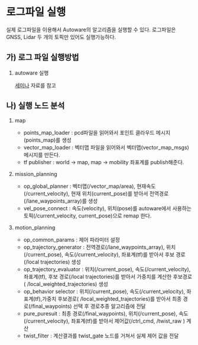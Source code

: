 # 로그파일 실행

실제 로그파일을 이용해서 Autoware의 알고리즘을 실행할 수 있다. 로그파일은 GNSS, Lidar 두 개의 토픽만 있어도 실행가능하다. 



## 가) 로그 파일 실행방법

1. autoware 실행

    [세미나](https://github.com/khkim545/autoware_workshop_2019) 자료를 참고



## 나) 실행 노드 분석

1. map

   -  points_map_loader  : pcd파일을 읽어와서 포인트 클라우드 메시지(points_map)를 생성
   -  vector_map_loader : 벡터맵 파일을 읽어와서 벡터맵(vector_map_msgs) 메시지를 만든다.
   -  tf publisher : world -> map,  map -> mobility 좌표계를 publish해준다.



2. mission_planning
   

   -  op_global_planner : 벡터맵(/vector_map/area), 현재속도(/current_velocity), 현재 위치(current_pose)를 받아서 전역경로(/lane_waypoints_array)를 생성
   -  vel_pose_connect : 속도(velocity), 위치(pose)를 autoware에서 사용하는 토픽(/current_velocity, current_pose)으로 remap 한다.
  


3. motion_planning


    - op_common_params : 제어 파라미터 설정
    - op_trajectory_generator : 전역경로(/lane_waypoints_array), 위치(/current_pose), 속도(/current_velocity), 좌표계(tf)를 받아서 후보 경로(/local trajectories) 생성
    - op_trajectory_evaluator : 위치(/current_pose), 속도(/current_velocity), 좌표계(tf), 후보 경로(/local trajectories)를 받아서 가중치를 계산한 후보경로( /local_weighted_trajectories) 생성
    - op_behavior selector : 위치(/current_pose), 속도(/current_velocity), 좌표계(tf),가중치 후보경로( /local_weighted_trajectories)를 받아서 최종 경로(/final_waypoints) 선택 후 경로추종 알고리즘에 전달
    - pure_puresuit : 최종 경로(/final_waypoints), 위치(/current_pose), 속도(/current_velocity), 좌표계(tf)를 받아서 제어값(/ctrl_cmd, /twist_raw ) 계산
    - twist_filter : 계산결과를 twist_gate 노드를 거쳐서 실제 제어 값을 전달

  

